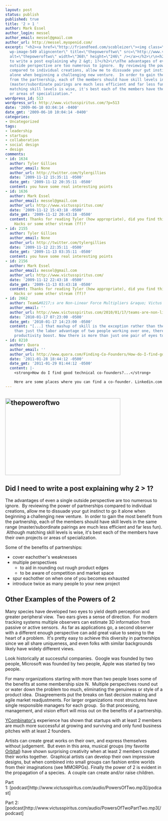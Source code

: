 ```yaml
---
layout: post
status: publish
published: true
title: '2 > 1 '
author: Mark Essel
author_login: messel
author_email: messel@gmail.com
author_url: http://messel.myopenid.com/
excerpt: "<h2><a href=\"http://friendfeed.com/scobleizer\"><img class=\"size-full
  wp-image-549 aligncenter\" title=\"thepoweroftwo\" src=\"http://www.victusspiritus.com/wp-content/uploads/2009/06/thepoweroftwo.jpg\"
  alt=\"thepoweroftwo\" width=\"368\" height=\"246\" /></a></h2>\r\n<h2>Did I need
  to write a post explaining why 2 &gt; 1?</h2>\r\nThe advantages of even a single
  outside perspective are too numerous to ignore.  By reviewing the power of partnerships
  compared to individual creations, allow me to dissuade your gut instinct to go it
  alone when beginning a challenging new venture.  In order to gain the most benefit
  from the partnership, each of the members should have skill levels in the same range
  (master/subordinate pairings are much less efficient and far less fun).  Although
  matching skill levels is wise, it's best each of the members have their own projects
  or areas of specialization."
wordpress_id: 513
wordpress_url: http://www.victusspiritus.com/?p=513
date: '2009-06-10 03:04:14 -0400'
date_gmt: '2009-06-10 10:04:14 -0400'
categories:
- Uncategorized
tags:
- leadership
- startups
- collaboration
- social design
- design
comments:
- id: 1634
  author: Tyler Gillies
  author_email: None
  author_url: http://twitter.com/tylergillies
  date: '2009-11-12 15:35:11 -0500'
  date_gmt: '2009-11-12 20:35:11 -0500'
  content: you have some real interesting points
- id: 1636
  author: Mark Essel
  author_email: messel@gmail.com
  author_url: http://www.victusspiritus.com/
  date: '2009-11-12 15:43:18 -0500'
  date_gmt: '2009-11-12 20:43:18 -0500'
  content: Thanks for reading Tyler (how appropriate), did you find this on Venture
    Hacks or some other stream (ff)?
- id: 2155
  author: Tyler Gillies
  author_email: None
  author_url: http://twitter.com/tylergillies
  date: '2009-11-12 22:35:11 -0500'
  date_gmt: '2009-11-13 03:35:11 -0500'
  content: you have some real interesting points
- id: 2156
  author: Mark Essel
  author_email: messel@gmail.com
  author_url: http://www.victusspiritus.com/
  date: '2009-11-12 22:43:18 -0500'
  date_gmt: '2009-11-13 03:43:18 -0500'
  content: Thanks for reading Tyler (how appropriate), did you find this on Venture
    Hacks or some other stream (ff)?
- id: 2662
  author: Team&#8217;s are Non-Linear Force Multipliers &raquo; Victus Spiritus
  author_email: ''
  author_url: http://www.victusspiritus.com/2010/01/17/teams-are-non-linear-force-multipliers/
  date: '2010-01-17 07:23:00 -0500'
  date_gmt: '2010-01-17 14:23:00 -0500'
  content: "[...] that mashup of skill is the exception rather than the rule. More
    than just the labor advantage of two people working over one, there is a measurable
    productivity boost. Now there is more than just one pair of eyes to decide [...]"
- id: 8210
  author: Quora
  author_email: ''
  author_url: http://www.quora.com/Finding-Co-Founders/How-do-I-find-good-technical-co-founders#ans340787
  date: '2011-01-28 18:44:12 -0500'
  date_gmt: '2011-01-29 01:44:12 -0500'
  content: |-
    <strong>How do I find good technical co-founders?...</strong>

    Here are some places where you can find a co-founder. Linkedin.com Do you have a profile there? Do you have tech people in your network? If yes you can take a look at their profile and see if you find someone interesting and contact them. If you don't...
---
```

<h2><a href="http://friendfeed.com/scobleizer"><img class="size-full wp-image-549 aligncenter" title="thepoweroftwo" src="http://www.victusspiritus.com/wp-content/uploads/2009/06/thepoweroftwo.jpg" alt="thepoweroftwo" width="368" height="246" /></a></h2>
<h2>Did I need to write a post explaining why 2 &gt; 1?</h2>
<p>The advantages of even a single outside perspective are too numerous to ignore.  By reviewing the power of partnerships compared to individual creations, allow me to dissuade your gut instinct to go it alone when beginning a challenging new venture.  In order to gain the most benefit from the partnership, each of the members should have skill levels in the same range (master/subordinate pairings are much less efficient and far less fun).  Although matching skill levels is wise, it's best each of the members have their own projects or areas of specialization.<a id="more"></a><a id="more-513"></a></p>
<div>Some of the benefits of partnerships:</div>
<ul>
<li>cover eachother's weaknesses</li>
<li>multiple perspectives
<ul>
<li>to aid in rounding out rough product edges</li>
<li>to be aware of competition and market space</li>
</ul>
</li>
<li>spur eachother on when one of you becomes exhausted</li>
<li>introduce twice as many people to your new project</li>
</ul>
<h2>Other Examples of the Powers of 2</h2>
<p>Many species have developed two eyes to yield depth perception and greater peripheral view.  Two ears gives a sense of direction.  For modern tracking systems multiple observers can estimate 3D information from passive or active sensors.  As far as applications go, a second observer with a different enough perspective can add great value to seeing to the heart of a problem.  It's pretty easy to achieve this diversity in partnerships since we all share uniqueness, and even folks with similar backgrounds likely have widely different views.</p>
<p>Look historically at successful companies.  Google was founded by two people, Microsoft was founded by two people, Apple was started by two people.</p>
<p>For many organizations starting with more than two people loses some of the benefits at some membership size N.  Multiple perspectives round out or water down the problem too much, eliminating the genuiness or style of a product idea.  Disagreements put the breaks on fast decision making and agile market readjustments. For larger organizations most structures have single responsible managers for each group.  So that processing, management, and vision effort will miss out on the benefits of a partnership.</p>
<p><a href="http://ycombinator.com/">YCombinator's</a> experience has shown that startups with at least 2 members are much more successful at growing and surviving and only fund business pitches with at least 2 founders.</p>
<p>Artists can create great works on their own, and express themselves without judgement.  But even in this area, musical groups (my favorite <a href="http://www.loopz.co.uk/">Orbital</a>) have shown surprising creativity when at least 2 members created their works together.  Graphical artists can develop their own impressive designs, but when combined into small groups can fashion entire worlds from their imaginations (see MMORPGs). Finally the power of 2 is evident in the propagation of a species.  A couple can create and/or raise children.</p>
<p>Part 1: [podcast]http://www.victusspiritus.com/audio/PowersOfTwo.mp3[/podcast]</p>
<p>Part 2: [podcast]http://www.victusspiritus.com/audio/PowersOfTwoPartTwo.mp3[/podcast]</p>
